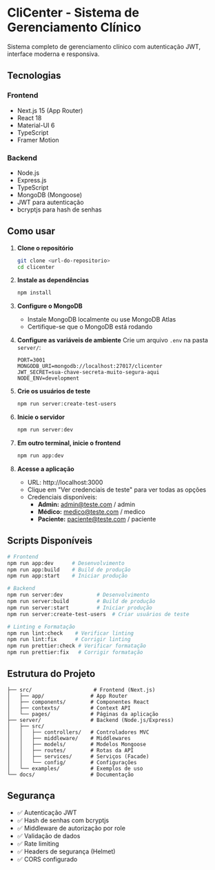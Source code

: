 # CliCenter - Sistema de Gerenciamento Clínico

Sistema completo de gerenciamento clínico com autenticação JWT, interface moderna e responsiva.

## Tecnologias

### Frontend
- Next.js 15 (App Router)
- React 18
- Material-UI 6
- TypeScript
- Framer Motion

### Backend
- Node.js
- Express.js
- TypeScript
- MongoDB (Mongoose)
- JWT para autenticação
- bcryptjs para hash de senhas

## Como usar

1. **Clone o repositório**
   ```bash
   git clone <url-do-repositorio>
   cd clicenter
   ```

2. **Instale as dependências**
   ```bash
   npm install
   ```

3. **Configure o MongoDB**
   - Instale MongoDB localmente ou use MongoDB Atlas
   - Certifique-se que o MongoDB está rodando

4. **Configure as variáveis de ambiente**
   Crie um arquivo `.env` na pasta `server/`:
   ```env
   PORT=3001
   MONGODB_URI=mongodb://localhost:27017/clicenter
   JWT_SECRET=sua-chave-secreta-muito-segura-aqui
   NODE_ENV=development
   ```

5. **Crie os usuários de teste**
   ```bash
   npm run server:create-test-users
   ```

6. **Inicie o servidor**
   ```bash
   npm run server:dev
   ```

7. **Em outro terminal, inicie o frontend**
   ```bash
   npm run app:dev
   ```

8. **Acesse a aplicação**
   - URL: http://localhost:3000
   - Clique em "Ver credenciais de teste" para ver todas as opções
   - Credenciais disponíveis:
     - **Admin:** admin@teste.com / admin
     - **Médico:** medico@teste.com / medico
     - **Paciente:** paciente@teste.com / paciente

## Scripts Disponíveis

```bash
# Frontend
npm run app:dev      # Desenvolvimento
npm run app:build    # Build de produção
npm run app:start    # Iniciar produção

# Backend
npm run server:dev           # Desenvolvimento
npm run server:build         # Build de produção
npm run server:start         # Iniciar produção
npm run server:create-test-users  # Criar usuários de teste

# Linting e Formatação
npm run lint:check    # Verificar linting
npm run lint:fix      # Corrigir linting
npm run prettier:check # Verificar formatação
npm run prettier:fix   # Corrigir formatação
```

## Estrutura do Projeto

```
├── src/                    # Frontend (Next.js)
│   ├── app/               # App Router
│   ├── components/        # Componentes React
│   ├── contexts/          # Context API
│   └── pages/             # Páginas da aplicação
├── server/                # Backend (Node.js/Express)
│   ├── src/
│   │   ├── controllers/   # Controladores MVC
│   │   ├── middleware/    # Middlewares
│   │   ├── models/        # Modelos Mongoose
│   │   ├── routes/        # Rotas da API
│   │   ├── services/      # Serviços (Facade)
│   │   └── config/        # Configurações
│   └── examples/          # Exemplos de uso
└── docs/                  # Documentação
```

## Segurança

- ✅ Autenticação JWT
- ✅ Hash de senhas com bcryptjs
- ✅ Middleware de autorização por role
- ✅ Validação de dados
- ✅ Rate limiting
- ✅ Headers de segurança (Helmet)
- ✅ CORS configurado
